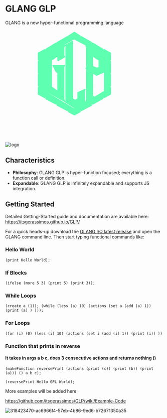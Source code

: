 # GLANG GLP

GLANG is a new hyper-functional programming language



![logo](https://github.com/itsgerassimos/GLP/assets/136891956/00c7e70c-e5f2-4c4c-81e0-9df3fe84cc71)<svg width="315" height="372" viewBox="0 0 315 372" fill="none" xmlns="http://www.w3.org/2000/svg">
<path fill-rule="evenodd" clip-rule="evenodd" d="M143.59 50.1822C141.872 55.3637 141.872 58.8275 141.872 62.2912V77.864C141.872 79.5818 141.872 81.3277 141.872 83.0455V84.7915L143.59 86.5092L122.835 98.6182V83.0455L102.081 96.9005V183.409L122.835 197.236V134.945H117.654L107.263 114.191H143.59C141.872 117.655 141.872 121.118 141.872 124.582V217.991C141.872 219.736 141.872 219.736 141.872 221.454C141.872 223.2 141.872 224.918 143.59 224.918V230.1L81.2986 193.773C83.0446 192.055 83.0446 188.591 83.0446 185.127V131.482C83.0446 129.764 83.0446 129.764 83.0446 128.046C83.0446 126.3 83.0446 126.3 83.0446 126.3L81.2986 122.836C83.0446 121.118 83.0446 119.373 83.0446 115.909V95.1545C83.0446 93.4367 83.0446 91.6908 83.0446 89.973V88.227L81.2986 86.5092L143.59 50.1822ZM169.554 38.0732V219.736L178.199 226.664L186.844 219.736V200.7L209.344 190.309C207.627 195.518 207.627 198.982 207.627 200.7V221.454C207.627 223.2 207.627 224.918 207.627 226.664V228.382L209.344 230.1L178.199 249.136L147.053 230.1C148.799 228.382 148.799 224.918 148.799 221.454V58.8275C148.799 55.3637 148.799 55.3637 148.799 53.646C148.799 51.9 148.799 51.9 148.799 51.9L147.053 50.1822L169.554 38.0732ZM174.735 27.682L79.5808 84.7915V197.236L174.735 252.6L271.635 197.236V84.7915L174.735 27.682ZM174.735 8.64551L193.772 19.0367L192.054 24.2183L195.518 25.9642L197.235 22.5005L230.099 41.537L228.381 44.9725L231.845 46.7185L233.562 43.2547L266.454 62.2912L264.708 65.755L268.172 67.4728L269.889 64.009L288.926 74.4002V96.9005H285.462V100.336H288.926V138.409H285.462V141.873H288.926V179.946H285.462V183.409H288.926V205.882L269.889 216.273L268.172 212.809L264.708 216.273L266.454 219.736L233.562 237.027L231.845 233.563L228.381 237.027L230.099 240.491L197.235 257.809L195.518 254.346L192.054 257.809L193.772 261.245L174.735 271.636L155.699 261.245L159.162 257.809L155.699 254.346L152.263 257.809L121.118 240.491L122.835 237.027L119.372 233.563L117.654 237.027L84.7623 219.736L86.5083 216.273L83.0446 212.809L81.2986 216.273L62.2903 205.882V183.409H65.754V179.946H62.2903V141.873H65.754V138.409H62.2903V100.336H65.754V96.9005H62.2903V74.4002L81.2986 64.009L83.0446 67.4728L86.5083 65.755L84.7623 62.2912L117.654 43.2547L119.372 46.7185L122.835 44.9725L121.118 41.537L152.263 22.5005L155.699 25.9642L159.162 24.2183L155.699 20.7545L174.735 8.64551ZM233.562 83.0455V117.655L247.417 124.582L254.317 121.118V96.9005L233.562 83.0455ZM212.808 50.1822L275.099 86.5092C273.353 88.227 273.353 91.6908 273.353 95.1545V122.836C273.353 124.582 273.353 126.3 273.353 128.046C273.353 129.764 273.353 129.764 273.353 129.764L275.099 133.227L245.671 145.336L233.562 138.409V207.627C233.562 209.345 233.562 209.345 233.562 211.091C233.562 211.091 233.562 211.091 233.562 212.809H235.308H237.026L212.808 228.382C214.526 224.918 214.526 219.736 214.526 217.991C214.526 217.991 214.526 188.591 214.526 131.482C214.526 129.764 214.526 129.764 214.526 128.046C214.526 126.3 214.526 126.3 214.526 126.3L212.808 122.836C214.526 121.118 214.526 119.373 214.526 115.909V62.2912C214.526 60.5453 214.526 58.8275 214.526 58.8275C214.526 57.0815 214.526 55.3637 214.526 55.3637L212.808 50.1822Z" fill="#5EFFB1"/>
<path fill-rule="evenodd" clip-rule="evenodd" d="M88.2264 198.982L174.735 250.882H176.481L145.336 231.845V230.099H143.59L88.2264 198.982ZM269.89 136.691L247.418 147.054H245.672L235.309 140.155V207.627V211.091H237.026C237.026 211.091 237.026 212.809 238.772 212.809V214.555L269.89 195.518V136.691ZM81.299 126.3V190.309V188.591V183.409V131.481V128.046V126.3ZM81.299 89.9728V121.118V119.372V115.909V95.1543V93.4365V91.6905V89.9728ZM235.309 86.509V115.909L247.418 121.118L252.599 119.372V98.618L235.309 86.509ZM233.563 81.3275C233.563 81.3275 233.563 81.3275 235.309 81.3275L256.063 95.1543V96.9002V121.118C256.063 122.836 256.063 122.836 254.317 122.836L247.418 126.3H245.672L233.563 119.372C231.845 119.372 231.845 117.655 231.845 117.655V83.0453C231.845 83.0453 231.845 81.3275 233.563 81.3275ZM216.272 55.3635V57.0813V62.291V115.909V121.118L214.526 122.836L216.272 124.582C216.272 124.582 216.272 124.582 216.272 126.3V128.046V131.481V141.873V152.264V160.909V169.554V176.482V183.409V190.309V195.518V200.7V205.881V209.345V211.091V214.555V216.273V217.99V223.2V224.918L231.845 214.555V212.809V211.091V207.627V138.409C231.845 136.691 231.845 136.691 233.563 136.691C233.563 134.945 233.563 134.945 235.309 136.691L247.418 141.873L269.89 133.227V86.509L216.272 55.3635ZM140.126 55.3635L83.0449 86.509L84.7627 88.2268V89.9728V91.6905V95.1543V115.909V121.118L83.0449 122.836L84.7627 126.3V128.046V131.481V185.127V190.309L83.0449 192.055L141.872 224.918H140.126V223.2C140.126 221.454 140.126 221.454 140.126 221.454V217.99V124.582V119.372C140.126 119.372 140.126 119.372 140.126 117.655L141.872 115.909H110.727L119.372 133.227H122.836C124.553 133.227 124.553 133.227 124.553 134.945V197.236C124.553 197.236 124.553 197.236 124.553 198.982C122.836 198.982 122.836 198.982 121.118 198.982L100.335 185.127C100.335 183.409 100.335 183.409 100.335 183.409V96.9002V95.1543L121.118 81.3275C122.836 81.3275 122.836 81.3275 124.553 81.3275V83.0453V95.1543L141.872 86.509L140.126 84.7912V83.0453V81.3275V77.8637V62.291V57.0813V55.3635ZM145.336 51.8998L143.59 57.0813V62.291V77.8637V81.3275V83.0453L145.336 84.7912C145.336 86.509 145.336 86.509 145.336 86.509C145.336 88.2268 145.336 88.2268 145.336 88.2268L124.553 100.336C122.836 100.336 122.836 100.336 122.836 100.336C121.118 98.618 121.118 98.618 121.118 98.618V86.509L103.799 98.618V181.663L121.118 193.772V136.691H117.654C117.654 136.691 115.908 136.691 115.908 134.945L105.545 114.191C105.545 114.191 105.545 114.191 105.545 112.473H107.263H143.59C145.336 112.473 145.336 112.473 145.336 112.473V114.191L143.59 119.372V124.582V217.99V221.454V223.2H145.336C145.336 223.2 145.336 223.2 145.336 224.918V228.382L147.054 226.664V221.454V58.8273V55.3635V53.6457V51.8998H145.336ZM167.808 39.7908L148.8 50.182H150.517C150.517 51.8998 150.517 51.8998 150.517 51.8998V53.6457V55.3635V58.8273V221.454V226.664V228.382L148.8 230.099L178.199 247.418L207.627 230.099L205.881 228.382V226.664V224.918L204.163 221.454V200.7L205.881 197.236V193.772L188.59 202.418V219.736V221.454L178.199 228.382C178.199 228.382 178.199 228.382 176.481 228.382L167.808 221.454C167.808 221.454 167.808 221.454 167.808 219.736V39.7908ZM174.735 31.1455L143.59 48.436H145.336L167.808 36.327C167.808 34.6092 169.554 34.6092 169.554 36.327C171.272 36.327 171.272 36.327 171.272 38.073V219.736L178.199 223.2L185.127 219.736V200.7C185.127 200.7 185.127 198.982 186.844 198.982L209.345 188.591C209.345 188.591 209.345 188.591 211.062 188.591C211.062 190.309 211.062 190.309 211.062 192.055L209.345 197.236V202.418V221.454V224.918V226.664L211.062 230.099C211.062 228.382 211.062 228.382 211.062 228.382L212.808 221.454V216.273V214.555V211.091V209.345V205.881V200.7V195.518V190.309V183.409V176.482V169.554V160.909V152.264V141.873V131.481V128.046V126.3L211.062 124.582V122.836L212.808 119.372V115.909V62.291V58.8273V57.0813L211.062 51.8998V50.182L174.735 31.1455ZM176.481 25.964L273.353 83.0453L276.817 84.7912C276.817 84.7912 276.817 86.509 276.817 88.2268L275.099 89.9728V95.1543V122.836V128.046V129.764L276.817 131.481C276.817 133.227 276.817 133.227 276.817 133.227C276.817 134.945 276.817 134.945 276.817 134.945H275.099V197.236H273.353L176.481 254.345C174.735 254.345 174.735 254.345 174.735 254.345L77.8634 197.236V84.7912C77.8634 83.0453 77.8634 83.0453 77.8634 83.0453L174.735 25.964C174.735 25.964 174.735 25.964 176.481 25.964ZM174.735 10.3912L159.163 20.7543L160.909 22.5002C160.909 24.218 160.909 24.218 159.163 25.964L155.699 27.6818C155.699 27.6818 155.699 27.6818 153.981 27.6818C153.981 27.6818 153.981 27.6818 153.981 25.964L152.263 24.218L122.836 41.5367L124.553 43.2545C124.553 44.9723 124.553 44.9723 124.553 46.7183L119.372 48.436C117.654 48.436 117.654 48.436 117.654 48.436L115.908 44.9723L88.2264 62.291V64.0088C88.2264 65.7547 88.2264 65.7547 88.2264 65.7547L84.7627 69.2185C83.0449 69.2185 83.0449 69.2185 83.0449 69.2185H81.299L79.5812 65.7547L64.0084 76.1178V95.1543H65.7544C67.4722 95.1543 67.4722 95.1543 67.4722 96.9002V100.336C67.4722 102.082 67.4722 102.082 65.7544 102.082H64.0084V136.691H65.7544C67.4722 136.691 67.4722 136.691 67.4722 138.409V141.873C67.4722 143.59 67.4722 143.59 65.7544 143.59H64.0084V178.2H65.7544C67.4722 178.2 67.4722 179.945 67.4722 179.945V183.409C67.4722 185.127 67.4722 185.127 65.7544 185.127H64.0084V204.164L79.5812 214.555L81.299 212.809C81.299 211.091 83.0449 211.091 83.0449 211.091C83.0449 211.091 83.0449 211.091 84.7627 211.091L88.2264 214.555V216.273L86.5087 217.99L115.908 235.309L117.654 233.563C117.654 231.845 117.654 231.845 119.372 231.845L124.553 235.309V237.027L122.836 238.773L152.263 256.063L153.981 254.345C153.981 252.6 153.981 252.6 153.981 252.6C155.699 252.6 155.699 252.6 155.699 252.6L159.163 256.063C160.909 256.063 160.909 257.809 160.909 257.809L159.163 259.527L174.735 269.918L192.054 259.527L190.308 257.809V256.063L193.772 252.6C195.518 252.6 195.518 252.6 195.518 252.6C195.518 252.6 197.236 252.6 197.236 254.345L198.953 256.063L228.381 238.773L226.635 237.027V235.309L230.099 231.845C231.845 231.845 231.845 231.845 231.845 231.845C233.563 231.845 233.563 231.845 233.563 233.563L235.309 235.309L264.708 217.99L262.99 216.273V214.555L266.454 211.091C268.172 211.091 268.172 211.091 268.172 211.091C269.89 211.091 269.89 211.091 269.89 212.809L271.636 214.555L287.208 204.164V185.127H285.462C285.462 185.127 283.745 185.127 283.745 183.409V179.945L285.462 178.2H287.208V143.59H285.462C285.462 143.59 283.745 143.59 283.745 141.873V138.409C283.745 136.691 285.462 136.691 285.462 136.691H287.208V102.082H285.462C285.462 102.082 283.745 102.082 283.745 100.336V96.9002C283.745 95.1543 285.462 95.1543 285.462 95.1543H287.208V76.1178L271.636 65.7547L269.89 69.2185C269.89 69.2185 269.89 69.2185 268.172 69.2185C268.172 69.2185 268.172 69.2185 266.454 69.2185L262.99 65.7547C262.99 65.7547 262.99 65.7547 262.99 64.0088V62.291L235.309 44.9723L233.563 48.436C233.563 48.436 233.563 48.436 231.845 48.436C231.845 48.436 231.845 48.436 230.099 48.436L226.635 46.7183C226.635 44.9723 226.635 44.9723 226.635 43.2545L228.381 41.5367L198.953 24.218L197.236 25.964C197.236 27.6818 195.518 27.6818 193.772 27.6818L190.308 24.218C190.308 24.218 190.308 24.218 190.308 22.5002L192.054 20.7543L174.735 10.3912ZM176.481 6.92749L195.518 19.0365C195.518 19.0365 195.518 19.0365 195.518 20.7543L193.772 22.5002H195.518V20.7543C197.236 20.7543 197.236 20.7543 198.953 20.7543L231.845 39.7908C231.845 41.5367 231.845 41.5367 231.845 41.5367L230.099 43.2545L231.845 44.9723V41.5367H233.563C233.563 41.5367 233.563 41.5367 235.309 41.5367L266.454 60.545C268.172 60.545 268.172 62.291 268.172 62.291L266.454 64.0088H268.172V62.291C268.172 62.291 269.89 62.291 271.636 62.291L290.672 72.6541L292.39 74.4V96.9002L290.672 98.618L292.39 100.336V138.409L290.672 140.155L292.39 141.873V179.945L290.672 181.663C290.672 183.409 292.39 183.409 292.39 183.409V205.881L290.672 207.627L271.636 217.99C269.89 217.99 269.89 217.99 268.172 217.99V216.273H266.454L268.172 217.99C268.172 219.736 268.172 219.736 266.454 221.454L235.309 238.773C233.563 238.773 233.563 238.773 233.563 238.773H231.845V237.027H230.099L231.845 238.773V240.491C231.845 240.491 231.845 240.491 231.845 242.236L198.953 259.527C197.236 259.527 197.236 259.527 195.518 259.527V257.809H193.772L195.518 259.527C195.518 261.245 195.518 261.245 195.518 262.991L176.481 273.354C174.735 273.354 174.735 273.354 174.735 273.354L155.699 262.991C153.981 261.245 153.981 261.245 155.699 259.527V257.809L153.981 259.527H152.263L119.372 242.236C119.372 240.491 117.654 240.491 119.372 238.773C117.654 238.773 117.654 238.773 117.654 238.773H115.908L83.0449 221.454C83.0449 219.736 83.0449 219.736 83.0449 219.736V217.99L84.7627 216.273H83.0449V217.99C81.299 217.99 81.299 217.99 79.5812 217.99L60.5447 207.627L58.8269 205.881V183.409C58.8269 183.409 60.5447 183.409 60.5447 181.663L58.8269 179.945V141.873L60.5447 140.155L58.8269 138.409V100.336L60.5447 98.618L58.8269 96.9002V74.4L60.5447 72.6541L79.5812 62.291C81.299 62.291 83.0449 62.291 83.0449 62.291V64.0088H84.7627L83.0449 62.291C83.0449 62.291 83.0449 60.545 84.7627 60.545L115.908 41.5367H117.654H119.372V44.9723V43.2545V41.5367C117.654 41.5367 119.372 39.7908 119.372 39.7908L152.263 20.7543H153.981L155.699 22.5002V20.7543C153.981 20.7543 153.981 19.0365 155.699 19.0365L174.735 6.92749C174.735 6.92749 174.735 6.92749 176.481 6.92749Z" fill="#5EFFB1"/>
<mask id="mask0_97_28" style="mask-type:luminance" maskUnits="userSpaceOnUse" x="0" y="0" width="315" height="372">
<path d="M0 0H314.891V372H0V0Z" fill="white"/>
</mask>









## Characteristics

- **Philosophy**: GLANG GLP is hyper-function focused; everything is a function call or definition.
- **Expandable**: GLANG GLP is infinitely expandable and supports JS integration.

## Getting Started
Detailed Getting-Started guide and documentation are available here: https://itsgerassimos.github.io/GLP/

For a quick heads-up download the [GLANG I/O latest release](https://github.com/itsgerassimos/GLP/releases) and open the GLANG command line. Then start typing functional commands like:
### Hello World
`(print Hello World);`

### If Blocks
`(ifelse (more 5 3) (print 5) (print 3));`

### While Loops
`(create a (1)); (while (less (a) 10) (actions (set a (add (a) 1)) (print (a) ) )));`

### For Loops
`(for (i) (0) (less (i) 10) (actions (set i (add (i) 1)) (print (i)) ))`

### Function that prints in reverse
#### It takes in args a b c, does 3 consecutive actions and returns nothing ()
`(makeFunction reversePrint (actions (print (c)) (print (b)) (print (a))) () a b c);`

`(reversePrint Hello GPL World);`

More examples will be added here:

https://github.com/itsgerassimos/GLP/wiki/Example-Code


![318423470-ac6966f4-57eb-4b86-9ed6-b72671350a35](https://github.com/itsgerassimos/itsgerassimos/assets/136891956/19f0cc51-0164-4385-8c40-0645f07d478d)



